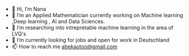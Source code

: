 - 👋 Hi, I’m Nana
- 👀 I’m  an Applied Mathematician currently working on Machine learning ,Deep learning , AI and Data Sciences.
- 🌱 I’m researching into intrepretable machine learning in the area of LVQ's
- 💞️ I’m currently looking for jobs and open for work in Deutschland
- 📫 How to reach me abekaotoo@gmail.com

<!---
naotoo1/naotoo1 is a ✨ special ✨ repository because its `README.md` (this file) appears on your GitHub profile.
You can click the Preview link to take a look at your changes.
--->
